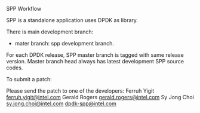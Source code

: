 SPP Workflow

SPP is a standalone application uses DPDK as library.

There is main development branch:
* mater branch: spp development branch.

For each DPDK release, SPP master branch is tagged with same release version.
Master branch head always has latest development SPP source codes.


To submit a patch:

Please send the patch to one of the developers:
Ferruh Yigit <ferruh.yigit@intel.com>
Gerald Rogers <gerald.rogers@intel.com>
Sy Jong Choi <sy.jong.choi@intel.com>
dpdk-spp@intel.com
